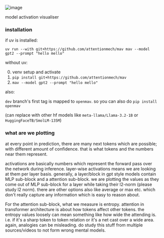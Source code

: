 

![image](https://github.com/user-attachments/assets/7147a0d7-d8ad-4b40-bb53-270c4b7afceb)


model activation visualiser 

### installation

if uv is installed:

`uv run --with git+https://github.com/attentionmech/mav mav --model gpt2 --prompt "hello mello"`

without uv:

0. venv setup and activate
1. `pip install git+https://github.com/attentionmech/mav`
2. `mav --model gpt2 --prompt "hello mello"`

also:

`dev` branch's first tag is mapped to `openmav`. so you can also do `pip install openmav`

(can replace with other hf models like `meta-llama/Llama-3.2-1B` or `HuggingFaceTB/SmolLM-135M`)


### what are we plotting

at every point in prediction, there are many next tokens which are possible; with different amount of confidence. that is what tokens and the numbers near them represent.

activations are basically numbers which represent the forward pass over the network during inference. layer-wise activations means we are looking at them per layer basis. generally, a layer/block in gpt style models contain MLP sub-block and a attention sub-block. we are plotting the values as they come out of MLP sub-block for a layer while taking their l2-norm (please study l2 norm). there are other options also like average or max etc. which don't really capture any information which is easy to reason about.

For the attention sub-block, what we measure is entropy. attention in transformer architecture is about how tokens affect other tokens. the entropy values loosely can mean something like how wide the attending is. i.e. if it's a sharp token to token relation or it's a net cast over a wide area. again, analogies can be misleading. do study this stuff from multiple sources/videos to not form wrong mental models.
